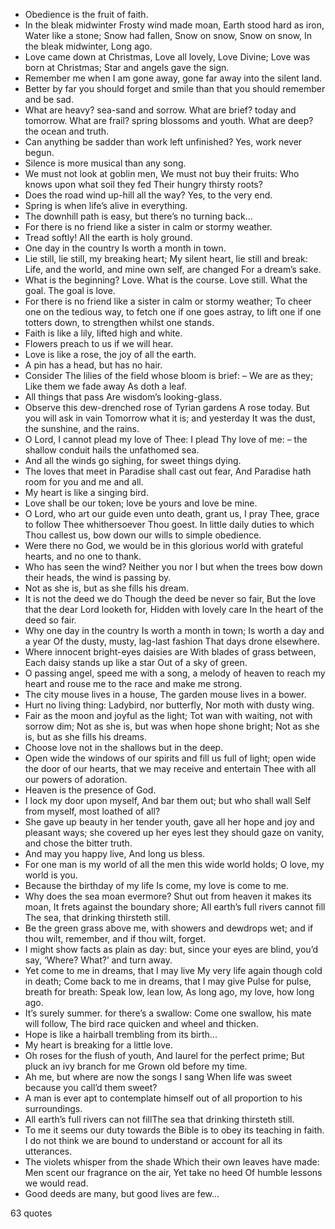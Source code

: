  - Obedience is the fruit of faith.
 - In the bleak midwinter Frosty wind made moan, Earth stood hard as iron, Water like a stone; Snow had fallen, Snow on snow, Snow on snow, In the bleak midwinter, Long ago.
 - Love came down at Christmas, Love all lovely, Love Divine; Love was born at Christmas; Star and angels gave the sign.
 - Remember me when I am gone away, gone far away into the silent land.
 - Better by far you should forget and smile than that you should remember and be sad.
 - What are heavy? sea-sand and sorrow. What are brief? today and tomorrow. What are frail? spring blossoms and youth. What are deep? the ocean and truth.
 - Can anything be sadder than work left unfinished? Yes, work never begun.
 - Silence is more musical than any song.
 - We must not look at goblin men, We must not buy their fruits: Who knows upon what soil they fed Their hungry thirsty roots?
 - Does the road wind up-hill all the way? Yes, to the very end.
 - Spring is when life’s alive in everything.
 - The downhill path is easy, but there’s no turning back...
 - For there is no friend like a sister in calm or stormy weather.
 - Tread softly! All the earth is holy ground.
 - One day in the country Is worth a month in town.
 - Lie still, lie still, my breaking heart; My silent heart, lie still and break: Life, and the world, and mine own self, are changed For a dream’s sake.
 - What is the beginning? Love. What is the course. Love still. What the goal. The goal is love.
 - For there is no friend like a sister in calm or stormy weather; To cheer one on the tedious way, to fetch one if one goes astray, to lift one if one totters down, to strengthen whilst one stands.
 - Faith is like a lily, lifted high and white.
 - Flowers preach to us if we will hear.
 - Love is like a rose, the joy of all the earth.
 - A pin has a head, but has no hair.
 - Consider The lilies of the field whose bloom is brief: – We are as they; Like them we fade away As doth a leaf.
 - All things that pass Are wisdom’s looking-glass.
 - Observe this dew-drenched rose of Tyrian gardens A rose today. But you will ask in vain Tomorrow what it is; and yesterday It was the dust, the sunshine, and the rains.
 - O Lord, I cannot plead my love of Thee: I plead Thy love of me: – the shallow conduit hails the unfathomed sea.
 - And all the winds go sighing, for sweet things dying.
 - The loves that meet in Paradise shall cast out fear, And Paradise hath room for you and me and all.
 - My heart is like a singing bird.
 - Love shall be our token; love be yours and love be mine.
 - O Lord, who art our guide even unto death, grant us, I pray Thee, grace to follow Thee whithersoever Thou goest. In little daily duties to which Thou callest us, bow down our wills to simple obedience.
 - Were there no God, we would be in this glorious world with grateful hearts, and no one to thank.
 - Who has seen the wind? Neither you nor I but when the trees bow down their heads, the wind is passing by.
 - Not as she is, but as she fills his dream.
 - It is not the deed we do Though the deed be never so fair, But the love that the dear Lord looketh for, Hidden with lovely care In the heart of the deed so fair.
 - Why one day in the country Is worth a month in town; Is worth a day and a year Of the dusty, musty, lag-last fashion That days drone elsewhere.
 - Where innocent bright-eyes daisies are With blades of grass between, Each daisy stands up like a star Out of a sky of green.
 - O passing angel, speed me with a song, a melody of heaven to reach my heart and rouse me to the race and make me strong.
 - The city mouse lives in a house, The garden mouse lives in a bower.
 - Hurt no living thing: Ladybird, nor butterfly, Nor moth with dusty wing.
 - Fair as the moon and joyful as the light; Tot wan with waiting, not with sorrow dim; Not as she is, but was when hope shone bright; Not as she is, but as she fills his dreams.
 - Choose love not in the shallows but in the deep.
 - Open wide the windows of our spirits and fill us full of light; open wide the door of our hearts, that we may receive and entertain Thee with all our powers of adoration.
 - Heaven is the presence of God.
 - I lock my door upon myself, And bar them out; but who shall wall Self from myself, most loathed of all?
 - She gave up beauty in her tender youth, gave all her hope and joy and pleasant ways; she covered up her eyes lest they should gaze on vanity, and chose the bitter truth.
 - And may you happy live, And long us bless.
 - For one man is my world of all the men this wide world holds; O love, my world is you.
 - Because the birthday of my life Is come, my love is come to me.
 - Why does the sea moan evermore? Shut out from heaven it makes its moan, It frets against the boundary shore; All earth’s full rivers cannot fill The sea, that drinking thirsteth still.
 - Be the green grass above me, with showers and dewdrops wet; and if thou wilt, remember, and if thou wilt, forget.
 - I might show facts as plain as day: but, since your eyes are blind, you’d say, ‘Where? What?’ and turn away.
 - Yet come to me in dreams, that I may live My very life again though cold in death; Come back to me in dreams, that I may give Pulse for pulse, breath for breath: Speak low, lean low, As long ago, my love, how long ago.
 - It’s surely summer. for there’s a swallow: Come one swallow, his mate will follow, The bird race quicken and wheel and thicken.
 - Hope is like a hairball trembling from its birth...
 - My heart is breaking for a little love.
 - Oh roses for the flush of youth, And laurel for the perfect prime; But pluck an ivy branch for me Grown old before my time.
 - Ah me, but where are now the songs I sang When life was sweet because you call’d them sweet?
 - A man is ever apt to contemplate himself out of all proportion to his surroundings.
 - All earth’s full rivers can not fillThe sea that drinking thirsteth still.
 - To me it seems our duty towards the Bible is to obey its teaching in faith. I do not think we are bound to understand or account for all its utterances.
 - The violets whisper from the shade Which their own leaves have made: Men scent our fragrance on the air, Yet take no heed Of humble lessons we would read.
 - Good deeds are many, but good lives are few...

63 quotes
